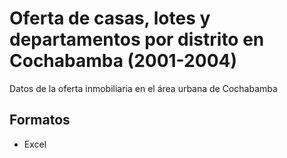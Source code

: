 # Oferta de casas, lotes y departamentos por distrito en Cochabamba (2001-2004)

Datos de la oferta inmobiliaria en el área urbana de Cochabamba

## Formatos
- Excel